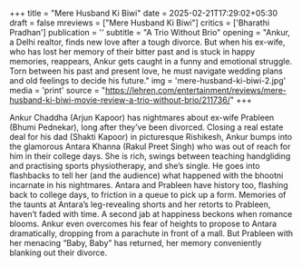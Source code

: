 +++
title = "Mere Husband Ki Biwi"
date = 2025-02-21T17:29:02+05:30
draft = false
mreviews = ["Mere Husband Ki Biwi"]
critics = ['Bharathi Pradhan']
publication = ''
subtitle = "A Trio Without Brio"
opening = "Ankur, a Delhi realtor, finds new love after a tough divorce. But when his ex-wife, who has lost her memory of their bitter past and is stuck in happy memories, reappears, Ankur gets caught in a funny and emotional struggle. Torn between his past and present love, he must navigate wedding plans and old feelings to decide his future."
img = 'mere-husband-ki-biwi-2.jpg'
media = 'print'
source = "https://lehren.com/entertainment/reviews/mere-husband-ki-biwi-movie-review-a-trio-without-brio/211736/"
+++

Ankur Chaddha (Arjun Kapoor) has nightmares about ex-wife Prableen (Bhumi Pednekar), long after they’ve been divorced. Closing a real estate deal for his dad (Shakti Kapoor) in picturesque Rishikesh, Ankur bumps into the glamorous Antara Khanna (Rakul Preet Singh) who was out of reach for him in their college days. She is rich, swings between teaching handgliding and practising sports physiotherapy, and she’s single. He goes into flashbacks to tell her (and the audience) what happened with the bhootni incarnate in his nightmares. Antara and Prableen have history too, flashing back to college days, to friction in a queue to pick up a form. Memories of the taunts at Antara’s leg-revealing shorts and her retorts to Prableen, haven’t faded with time. A second jab at happiness beckons when romance blooms. Ankur even overcomes his fear of heights to propose to Antara dramatically, dropping from a parachute in front of a mall. But Prableen with her menacing “Baby, Baby” has returned, her memory conveniently blanking out their divorce.
